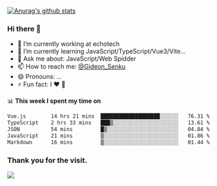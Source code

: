 [![Anurag's github stats](https://github-readme-stats.vercel.app/api?username=gideonsenku)](https://github.com/anuraghazra/github-readme-stats)
### Hi there 👋
- 🔭 I’m currently working at echotech
- 🌱 I’m currently learning JavaScript/TypeScript/Vue3/Vite...
- 💬 Ask me about: JavaScript/Web Spidder 
- 📫 How to reach me: [@Gideon_Senku](https://t.me/Gideon_Senku)
- 😄 Pronouns: ...
- ⚡ Fun fact: I ❤️ 🎵

📊 **This week I spent my time on**
<!--START_SECTION:waka-->

```txt
Vue.js        14 hrs 21 mins  ███████████████████░░░░░░   76.31 %
TypeScript    2 hrs 33 mins   ███▒░░░░░░░░░░░░░░░░░░░░░   13.61 %
JSON          54 mins         █▒░░░░░░░░░░░░░░░░░░░░░░░   04.84 %
JavaScript    21 mins         ▒░░░░░░░░░░░░░░░░░░░░░░░░   01.86 %
Markdown      16 mins         ▒░░░░░░░░░░░░░░░░░░░░░░░░   01.44 %
```

<!--END_SECTION:waka-->


### Thank you for the visit.
![](http://profile-counter.glitch.me/gideonsenku/count.svg)
<!--
**GideonSenku/GideonSenku** is a ✨ _special_ ✨ repository because its `README.md` (this file) appears on your GitHub profile.

Here are some ideas to get you started:

- 🔭 I’m currently working on ...
- 🌱 I’m currently learning ...
- 👯 I’m looking to collaborate on ...
- 🤔 I’m looking for help with ...
- 💬 Ask me about ...
- 📫 How to reach me: ...
- 😄 Pronouns: ...
- ⚡ Fun fact: ...
-->
